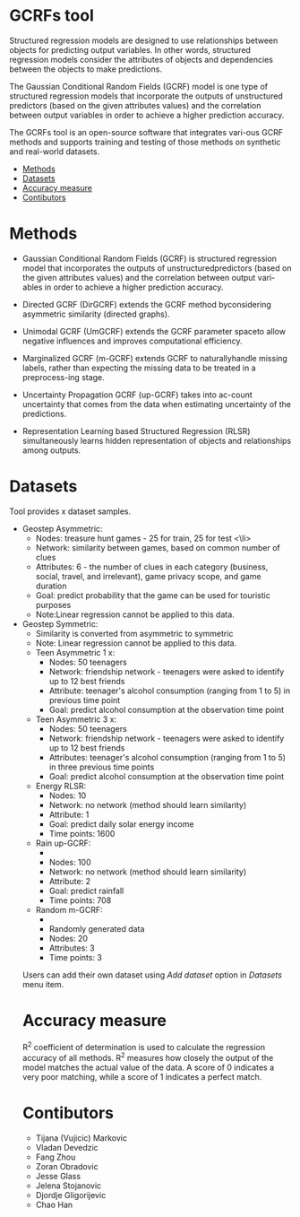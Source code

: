 # GCRFs tool

Structured regression  models are designed to use relationships between objects for predicting output variables.  In other words, structured regression models consider the attributes of objects and dependencies between the objects to make predictions. 

The Gaussian Conditional Random Fields (GCRF) model is one type of structured regression models that incorporate the outputs of unstructured predictors (based on the given attributes values) and the correlation between output variables in order to achieve a higher prediction accuracy. 

The GCRFs tool is an open-source software that integrates vari-ous GCRF methods and supports training and testing of those methods on synthetic and real-world  datasets.   

<ul>
  <li> <a href="#m">Methods</a></li> 
    <li> <a href="#d">Datasets</a></li> 
   <li> <a href="#a">Accuracy measure</a></li> 
   <li> <a href="#c">Contibutors</a></li> 
</ul>


<a id="m" class="anchor" aria-hidden="true" href="#c"></a>
# Methods

- Gaussian Conditional Random Fields (GCRF) is structured regression model that incorporates the outputs of unstructuredpredictors (based on the given attributes values) and the correlation between output vari-ables in order to achieve a higher prediction accuracy. 

- Directed  GCRF  (DirGCRF)  extends  the  GCRF  method  byconsidering asymmetric similarity (directed graphs).

- Unimodal GCRF (UmGCRF) extends the GCRF parameter spaceto allow negative influences and improves computational efficiency.

- Marginalized GCRF (m-GCRF) extends GCRF to naturallyhandle missing labels, rather than expecting the missing data to be treated in a preprocess-ing stage. 

- Uncertainty Propagation GCRF (up-GCRF) takes into ac-count uncertainty that comes from the data when estimating uncertainty of the predictions. 

- Representation  Learning  based  Structured  Regression  (RLSR) simultaneously learns hidden representation of objects and relationships among outputs.

<a id="d" class="anchor" aria-hidden="true" href="#c"></a>
# Datasets

Tool provides x dataset samples.

<ul>
  <li> Geostep Asymmetric: 
    <ul>
       <li>Nodes: treasure hunt games - 25 for train, 25 for test <\li>
         <li>Network: similarity between games, based on common number of clues</li> 
 <li>Attributes: 6 - the number of clues in each category (business, social, travel, and irrelevant), game privacy scope, and game duration</li> 

 <li>Goal: predict probability that the game can be used for touristic purposes </li>

 <li>Note:Linear regression cannot be applied to this data. </li>
 </ul>
 </li>

  <li> Geostep Symmetric: 
<ul>
       <li>Similarity is converted from asymmetric to symmetric </li>

 <li>Note:
Linear regression cannot be applied to this data.</li>
 <li>Teen Asymmetric 1 x: 
  <ul>
<li>Nodes: 50 teenagers </li>

<li>Network: friendship network - teenagers were asked to identify up to 12 best friends </li>

<li>Attribute: teenager's alcohol consumption (ranging from 1 to 5) in previous time point </li>

<li>Goal: predict alcohol consumption at the observation time point </li>
</ul></li>

<li>Teen Asymmetric 3 x: <ul>
<li>Nodes: 50 teenagers </li>
<li>Network: friendship network - teenagers were asked to identify up to 12 best friends </li>
<li>Attributes: teenager's alcohol consumption (ranging from 1 to 5) in three previous time points </li>
<li>Goal: predict alcohol consumption at the observation time point </li>
</ul></li>
<li>Energy RLSR:  <ul>
<li>Nodes: 10 

<li>Network: no network (method should learn similarity)  </li>

<li>Attribute: 1 </li> 

<li>Goal: predict daily solar energy income  </li>

<li>Time points: 1600  </li>

</ul></li>
<li>Rain up-GCRF: <ul><li>
<li>Nodes: 100 </li>

<li>Network: no network (method should learn similarity) </li>

<li>Attribute: 2 </li>

<li>Goal: predict rainfall </li>

<li>Time points: 708 </li>

</ul></li>
<li>Random m-GCRF: 
<ul><li>
<li>Randomly generated data</li>

<li>Nodes: 20</li>

<li>Attributes: 3</li>

<li>Time points: 3</li>
</ul></li>
</ul>

Users can add their own dataset using <i>Add dataset</i> option in <i>Datasets</i> menu item.

<a id="a" class="anchor" aria-hidden="true" href="#c"></a>
# Accuracy measure

R<sup>2</sup>  coefficient of determination is used to calculate the regression accuracy of all methods. R<sup>2</sup>  measures how closely the output of the model matches the actual value of the data. A score of 0 indicates a very poor matching, while a score of 1 indicates a perfect match. 


<a id="c" class="anchor" aria-hidden="true" href="#c"></a>
# Contibutors
- Tijana (Vujicic) Markovic
- Vladan Devedzic
- Fang Zhou
- Zoran Obradovic
- Jesse Glass
- Jelena Stojanovic
- Djordje Gligorijevic
- Chao Han

